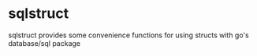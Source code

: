 sqlstruct
=========

sqlstruct provides some convenience functions for using structs with go's database/sql package